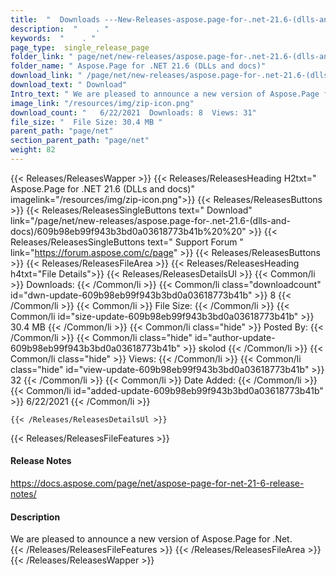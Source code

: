```yaml
---
title:  "  Downloads ---New-Releases-aspose.page-for-.net-21.6-(dlls-and-docs) . " 
description:  "    . " 
keywords:  "    . " 
page_type:  single_release_page
folder_link: " page/net/new-releases/aspose.page-for-.net-21.6-(dlls-and-docs)/"
folder_name: " Aspose.Page for .NET 21.6 (DLLs and docs)"
download_link: " /page/net/new-releases/aspose.page-for-.net-21.6-(dlls-and-docs)/609b98eb99f943b3bd0a03618773b41b"
download_text: " Download"
Intro_text: " We are pleased to announce a new version of Aspose.Page for .Net."
image_link: "/resources/img/zip-icon.png"
download_count: "   6/22/2021  Downloads: 8  Views: 31"
file_size: "  File Size: 30.4 MB "
parent_path: "page/net"
section_parent_path: "page/net"
weight: 82
---
```


{{< Releases/ReleasesWapper >}}
  {{< Releases/ReleasesHeading H2txt=" Aspose.Page for .NET 21.6 (DLLs and docs)" imagelink="/resources/img/zip-icon.png">}}
  {{< Releases/ReleasesButtons >}}
    {{< Releases/ReleasesSingleButtons text=" Download" link="/page/net/new-releases/aspose.page-for-.net-21.6-(dlls-and-docs)/609b98eb99f943b3bd0a03618773b41b%20%20" >}}
    {{< Releases/ReleasesSingleButtons text=" Support Forum " link="https://forum.aspose.com/c/page" >}}
  {{< Releases/ReleasesButtons >}}
  {{< Releases/ReleasesFileArea >}}
    {{< Releases/ReleasesHeading h4txt="File Details">}}
    {{< Releases/ReleasesDetailsUl >}}
            {{< Common/li  >}} Downloads: {{< /Common/li >}} 
      {{< Common/li class="downloadcount" id="dwn-update-609b98eb99f943b3bd0a03618773b41b" >}} 8 {{< /Common/li >}} 
      {{< Common/li  >}} File Size: {{< /Common/li >}} 
      {{< Common/li id="size-update-609b98eb99f943b3bd0a03618773b41b" >}} 30.4 MB {{< /Common/li >}} 
      {{< Common/li  class="hide" >}} Posted By: {{< /Common/li >}} 
      {{< Common/li class="hide" id="author-update-609b98eb99f943b3bd0a03618773b41b" >}} skolod {{< /Common/li >}} 
      {{< Common/li class="hide"  >}} Views: {{< /Common/li >}} 
      {{< Common/li class="hide" id="view-update-609b98eb99f943b3bd0a03618773b41b" >}} 32 {{< /Common/li >}} 
      {{< Common/li  >}} Date Added: {{< /Common/li >}} 
      {{< Common/li id="added-update-609b98eb99f943b3bd0a03618773b41b" >}} 6/22/2021 {{< /Common/li >}} 

    {{< /Releases/ReleasesDetailsUl >}}

  {{< Releases/ReleasesFileFeatures >}}
      <h4>Release Notes</h4><div><a href="https://docs.aspose.com/page/net/aspose-page-for-net-21-6-release-notes/">https://docs.aspose.com/page/net/aspose-page-for-net-21-6-release-notes/</a></div><h4>Description</h4><div class="HTMLDescription">We are pleased to announce a new version of Aspose.Page for .Net.</div>
  {{< /Releases/ReleasesFileFeatures >}}
 {{< /Releases/ReleasesFileArea >}}
{{< /Releases/ReleasesWapper >}}


